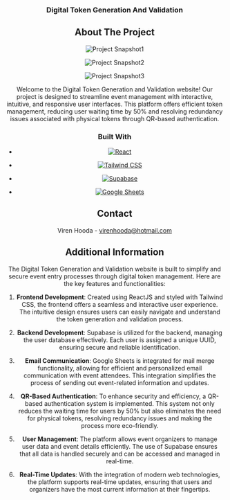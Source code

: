 
<a  name="readme-top"></a>

  

<!-- PROJECT LOGO -->

<br />

<div  align="center">

<h3  align="center">Digital Token Generation And Validation</h3>

  

  

<!-- ABOUT THE PROJECT -->

##  About The Project

  

![Project Snapshot1](https://github.com/RITESHP36/E-Ticket.io/assets/119559499/48b51d4f-ac25-4562-823e-0a73b5d77da5)

![Project Snapshot2](https://i.ibb.co/KhT7Vfs/image.png)

![Project Snapshot3](https://github.com/RITESHP36/E-Ticket.io/assets/119559499/48ac5d8b-db1f-406b-afa7-6198d67a2158)

  
  

Welcome to the Digital Token Generation and Validation website! Our project is designed to streamline event management with interactive, intuitive, and responsive user interfaces. This platform offers efficient token management, reducing user waiting time by 50% and resolving redundancy issues associated with physical tokens through QR-based authentication.



  

###  Built With

  

*  [![React](https://img.shields.io/badge/React-61DAFB?style=for-the-badge&logo=react&logoColor=white)](https://reactjs.org/)

*  [![Tailwind CSS](https://img.shields.io/badge/Tailwind_CSS-38B2AC?style=for-the-badge&logo=tailwind-css&logoColor=white)](https://tailwindcss.com/)

*  [![Supabase](https://img.shields.io/badge/Supabase-3ECF8E?style=for-the-badge&logo=supabase&logoColor=white)](https://supabase.io/)

*  [![Google Sheets](https://img.shields.io/badge/Google_Sheets-34A853?style=for-the-badge&logo=google-sheets&logoColor=white)](https://www.google.com/sheets/about/)



  

<!-- CONTACT -->

##  Contact

  

Viren Hooda - virenhooda@hotmail.com



<!-- ADDITIONAL INFORMATION -->

##  Additional Information

  

The Digital Token Generation and Validation website is built to simplify and secure event entry processes through digital token management. Here are the key features and functionalities:

  

1.  **Frontend Development**: Created using ReactJS and styled with Tailwind CSS, the frontend offers a seamless and interactive user experience. The intuitive design ensures users can easily navigate and understand the token generation and validation process.

  

2.  **Backend Development**: Supabase is utilized for the backend, managing the user database effectively. Each user is assigned a unique UUID, ensuring secure and reliable identification.

  

3.  **Email Communication**: Google Sheets is integrated for mail merge functionality, allowing for efficient and personalized email communication with event attendees. This integration simplifies the process of sending out event-related information and updates.

  

4.  **QR-Based Authentication**: To enhance security and efficiency, a QR-based authentication system is implemented. This system not only reduces the waiting time for users by 50% but also eliminates the need for physical tokens, resolving redundancy issues and making the process more eco-friendly.

  

5.  **User Management**: The platform allows event organizers to manage user data and event details efficiently. The use of Supabase ensures that all data is handled securely and can be accessed and managed in real-time.

  

6.  **Real-Time Updates**: With the integration of modern web technologies, the platform supports real-time updates, ensuring that users and organizers have the most current information at their fingertips.
